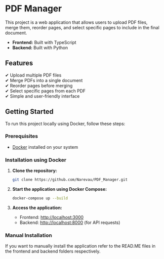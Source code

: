 # PDF Manager

This project is a web application that allows users to upload PDF files, merge them, reorder pages, and select specific pages to include in the final document.  

- **Frontend:** Built with TypeScript  
- **Backend:** Built with Python  

## Features  
✔ Upload multiple PDF files  
✔ Merge PDFs into a single document  
✔ Reorder pages before merging  
✔ Select specific pages from each PDF  
✔ Simple and user-friendly interface  

## Getting Started  

To run this project locally using Docker, follow these steps:  

### Prerequisites  
- [Docker](https://www.docker.com/get-started) installed on your system  

### Installation using Docker

1. **Clone the repository:**  
   ```sh
   git clone https://github.com/Narevau/PDF_Manager.git 
   ```

2. **Start the application using Docker Compose:**  
   ```sh
   docker-compose up --build
   ```

3. **Access the application:**  
   - Frontend: [http://localhost:3000](http://localhost:3000)  
   - Backend: [http://localhost:8000](http://localhost:8000) (for API requests)
  
### Manual Installation

If you want to manually install the application refer to the READ.ME files in the frontend and backend folders respectively.
